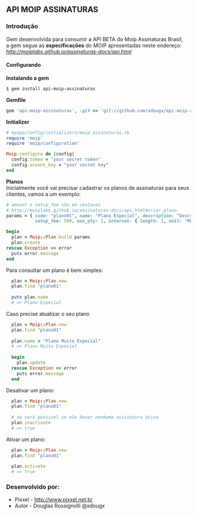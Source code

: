 API MOIP ASSINATURAS
--------------------
### Introdução ###
Gem desenvolvida para consumir a API BETA do Moip Assinaturas Brasil, <br>
a gem segue as **especificações** do MOIP apresentadas neste endereço: <br>
*http://moiplabs.github.io/assinaturas-docs/api.html*

#### Configurando ####

**Instalando a gem**
```bash
$ gem install api-moip-assinaturas
```

**Gemfile**
``` ruby
gem 'api-moip-assinaturas', :git => 'git://github.com/xdougx/api-moip-assinaturas.git', :require => 'moip'
```

**Initializer**
```Ruby
# myapp/config/initializers/moip_assinaturas.rb
require 'moip'
require 'moip/configuration'

Moip.configure do |config|
  config.token = "your secret token"
  config.acount_key = "your secret key"
end 
```

**Planos** <br>
Inicialmente você vai precisar cadastrar os planos de assinaturas
para seus clientes, vamos a um exemplo:

``` ruby
# amount e setup_fee são em centavos
# http://moiplabs.github.io/assinaturas-docs/api.html#criar_plano
params = { code: "plano01", name: "Plano Especial", description: "Descrição do Plano Especial", amount: 990,
           setup_fee: 500, max_qty: 1, interval: { length: 1, unit: "MONTH" }, billing_cycles: 12 }

begin 
  plan = Moip::Plan.build params
  plan.create
rescue Exception => error
  puts error.message
end
```

Para consultar um plano é bem simples:
``` ruby
  plan = Moip::Plan.new
  plan.find "plano01"
  
  puts plan.name
  # => Plano Especial
```

Caso precise atualizar o seu plano
``` ruby
  plan = Moip::Plan.new
  plan.find "plano01"
  
  plan.name = "Plano Muito Especial"
  # => Plano Muito Especial
  
  begin
    plan.update
  rescue Exception => error
    puts error.message
  end
```
Desativar um plano:
``` ruby
  plan = Moip::Plan.new
  plan.find "plano01"
  
  # só será possivel se não haver nenhuma assinatura ativa
  plan.inactivate
  # => true
```

Ativar um plano:
``` ruby
  plan = Moip::Plan.new
  plan.find "plano01"
  
  plan.activate
  # => true
```


### Desenvolvido por: ###
 - Pixxel - http://www.pixxel.net.br
 - Autor - Douglas Rossignolli @xdougx
